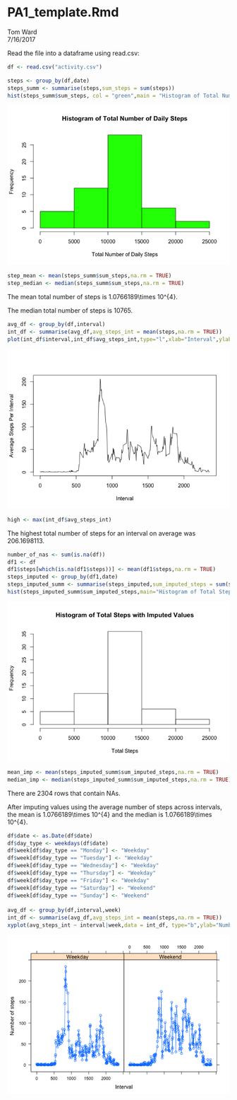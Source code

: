 # PA1_template.Rmd
Tom Ward  
7/16/2017  



Read the file into a dataframe using read.csv:


```r
df <- read.csv("activity.csv")
```



```r
steps <- group_by(df,date)
steps_summ <- summarise(steps,sum_steps = sum(steps))
hist(steps_summ$sum_steps, col = "green",main = "Histogram of Total Number of Daily Steps",xlab = "Total Number of Daily Steps")
```

![](PA1_template_files/figure-html/mean-1.png)<!-- -->

```r
step_mean <- mean(steps_summ$sum_steps,na.rm = TRUE)
step_median <- median(steps_summ$sum_steps,na.rm = TRUE)
```

The mean total number of steps is 1.0766189\times 10^{4}.

The median total number of steps is 10765.


```r
avg_df <- group_by(df,interval)
int_df <- summarise(avg_df,avg_steps_int = mean(steps,na.rm = TRUE))
plot(int_df$interval,int_df$avg_steps_int,type="l",xlab="Interval",ylab="Average Steps Per Interval")
```

![](PA1_template_files/figure-html/intervals-1.png)<!-- -->

```r
high <- max(int_df$avg_steps_int)
```

The highest total number of steps for an interval on average was 206.1698113.


```r
number_of_nas <- sum(is.na(df))
df1 <- df
df1$steps[which(is.na(df1$steps))] <- mean(df1$steps,na.rm = TRUE)
steps_imputed <- group_by(df1,date)
steps_imputed_summ <- summarise(steps_imputed,sum_imputed_steps = sum(steps))
hist(steps_imputed_summ$sum_imputed_steps,main="Histogram of Total Steps with Imputed Values",xlab="Total Steps")
```

![](PA1_template_files/figure-html/missing_values-1.png)<!-- -->

```r
mean_imp <- mean(steps_imputed_summ$sum_imputed_steps,na.rm = TRUE)
median_imp <- median(steps_imputed_summ$sum_imputed_steps,na.rm = TRUE)
```

There are 2304 rows that contain NAs.

After imputing values using the average number of steps across intervals, the mean is 1.0766189\times 10^{4} and the median is 1.0766189\times 10^{4}. 


```r
df$date <- as.Date(df$date)
df$day_type <- weekdays(df$date)
df$week[df$day_type == "Monday"] <- "Weekday"
df$week[df$day_type == "Tuesday"] <- "Weekday"
df$week[df$day_type == "Wednesday"] <- "Weekday"
df$week[df$day_type == "Thursday"] <- "Weekday"
df$week[df$day_type == "Friday"] <- "Weekday"
df$week[df$day_type == "Saturday"] <- "Weekend"
df$week[df$day_type == "Sunday"] <- "Weekend"

avg_df <- group_by(df,interval,week)
int_df <- summarise(avg_df,avg_steps_int = mean(steps,na.rm = TRUE))
xyplot(avg_steps_int ~ interval|week,data = int_df, type="b",ylab="Number of steps",xlab="Interval")
```

![](PA1_template_files/figure-html/weekdays-1.png)<!-- -->


